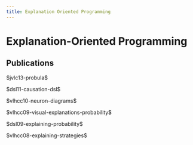 ```yaml
---
title: Explanation Oriented Programming
---
```


# Explanation-Oriented Programming

## Publications
  
\$jvlc13-probula\$

\$dsl11-causation-dsl\$

\$vlhcc10-neuron-diagrams\$
  
\$vlhcc09-visual-explanations-probability\$
  
\$dsl09-explaining-probability\$
  
\$vlhcc08-explaining-strategies\$
